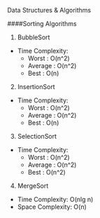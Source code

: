 Data Structures & Algorithms

####Sorting Algorithms

1. BubbleSort
  * Time Complexity: 
    - Worst   : O(n^2)
    - Average : O(n^2)
    - Best    : O(n)
2. InsertionSort
  * Time Complexity:
    - Worst   : O(n^2)
    - Average : O(n^2)
    - Best    : O(n)
3. SelectionSort
  * Time Complexity:
    - Worst   : O(n^2)
    - Average : O(n^2)
    - Best    : O(n^2)
4. MergeSort
  * Time Complexity: O(nlg n)
  * Space Complexity: O(n)
